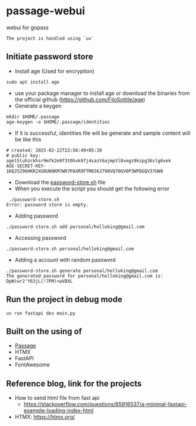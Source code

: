 # passage-webui
webui for gopass

	The project is handled using `uv`

## Initiate password store
- Install age (Used for encryption)
```
sudo apt install age
```
  - use your package manager to install age or download the binaries from the official github (https://github.com/FiloSottile/age)
- Generate a keygen
```
mkdir $HOME/.passage
age-keygen -o $HOME/.passage/identities
```
- If it is successful, identities file will be generate and sample content will be like this
```
# created: 2025-02-22T22:56:49+05:30
# public key: age15luhzckhsr9mfk2m9f3t0hxk97j4sazt6ajmptl8vegz9kzpg36slg6xek
AGE-SECRET-KEY-1KQJSZ96HKR2XU0UN9KM7WR7PAXR9FTM836J790VQ70GV0P3WPDGQV37UW0
```
- Download the [password-store.sh](https://github.com/FiloSottile/passage/blob/main/src/password-store.sh) file
- When you execute the script you should get the following error
```
 ./password-store.sh
Error: password store is empty.
```
- Adding password
```
./password-store.sh add personal/helloking@gmail.com
```
- Accessing password
```
./password-store.sh personal/helloking@gmail.com
```
- Adding a account with random password
```
./password-store.sh generate personal/helloking@gmail.com
The generated password for personal/helloking@gmail.com is:
DpW)wr2'Y63jL[!7PM)<wVBXL
```
## Run the project in debug mode
```
uv run fastapi dev main.py
```

## Built on the using of
- [Passage](https://github.com/FiloSottile/passage)
- HTMX
- FastAPI
- FontAwesome

## Reference blog, link for the projects
- How to send html file from fast api
  - https://stackoverflow.com/questions/65916537/a-minimal-fastapi-example-loading-index-html
- HTMX: https://htmx.org/


